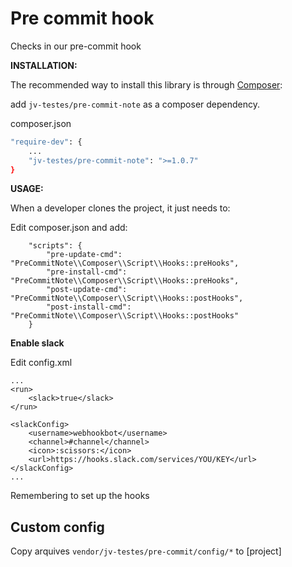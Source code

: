# Pre commit hook

Checks in our pre-commit hook

**INSTALLATION:**

The recommended way to install this library is through [Composer](http://getcomposer.org):

add `jv-testes/pre-commit-note` as a composer dependency.

composer.json
```bash
"require-dev": {
    ...
    "jv-testes/pre-commit-note": ">=1.0.7"
}
```

**USAGE:**

When a developer clones the project, it just needs to:

Edit composer.json and add:

```
    "scripts": {
        "pre-update-cmd": "PreCommitNote\\Composer\\Script\\Hooks::preHooks",
        "pre-install-cmd": "PreCommitNote\\Composer\\Script\\Hooks::preHooks",
        "post-update-cmd": "PreCommitNote\\Composer\\Script\\Hooks::postHooks",
        "post-install-cmd": "PreCommitNote\\Composer\\Script\\Hooks::postHooks"
    }
```

**Enable slack**

Edit config.xml

    ...
    <run>
        <slack>true</slack>
    </run>
    
    <slackConfig>
        <username>webhookbot</username>
        <channel>#channel</channel>
        <icon>:scissors:</icon>
        <url>https://hooks.slack.com/services/YOU/KEY</url>
    </slackConfig>
    ...

Remembering to set up the hooks


Custom config
--------------

Copy arquives `vendor/jv-testes/pre-commit/config/*` to [project]
